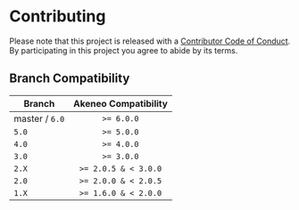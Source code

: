 # Contributing

Please note that this project is released with a [Contributor Code of Conduct](CODE_OF_CONDUCT.md). By participating in
this project you agree to abide by its terms.

## Branch Compatibility

| Branch         | Akeneo Compatibility |
|----------------|:--------------------:|
| master / `6.0` |      `>= 6.0.0`      |
| `5.0`          |      `>= 5.0.0`      |
| `4.0`          |      `>= 4.0.0`      |
| `3.0`          |      `>= 3.0.0`      |
| `2.X`          | `>= 2.0.5 & < 3.0.0` |
| `2.0`          | `>= 2.0.0 & < 2.0.5` |
| `1.X`          | `>= 1.6.0 & < 2.0.0` |
